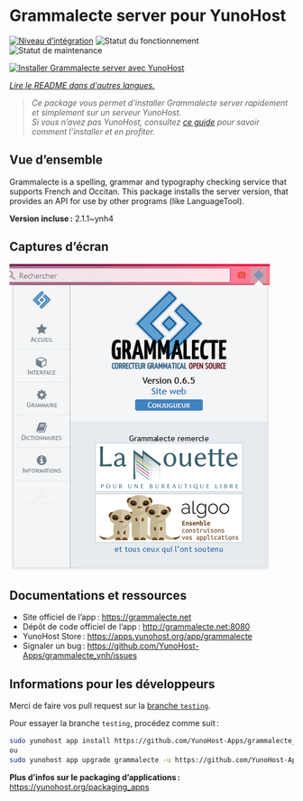 <!--
Nota bene : ce README est automatiquement généré par <https://github.com/YunoHost/apps/tree/master/tools/readme_generator>
Il NE doit PAS être modifié à la main.
-->

# Grammalecte server pour YunoHost

[![Niveau d’intégration](https://apps.yunohost.org/badge/integration/grammalecte)](https://ci-apps.yunohost.org/ci/apps/grammalecte/)
![Statut du fonctionnement](https://apps.yunohost.org/badge/state/grammalecte)
![Statut de maintenance](https://apps.yunohost.org/badge/maintained/grammalecte)

[![Installer Grammalecte server avec YunoHost](https://install-app.yunohost.org/install-with-yunohost.svg)](https://install-app.yunohost.org/?app=grammalecte)

*[Lire le README dans d'autres langues.](./ALL_README.md)*

> *Ce package vous permet d’installer Grammalecte server rapidement et simplement sur un serveur YunoHost.*  
> *Si vous n’avez pas YunoHost, consultez [ce guide](https://yunohost.org/install) pour savoir comment l’installer et en profiter.*

## Vue d’ensemble

Grammalecte is a spelling, grammar and typography checking service that supports French and Occitan. This package installs the server version, that provides an API for use by other programs (like LanguageTool).


**Version incluse :** 2.1.1~ynh4

## Captures d’écran

![Capture d’écran de Grammalecte server](./doc/screenshots/screenshot.png)

## Documentations et ressources

- Site officiel de l’app : <https://grammalecte.net>
- Dépôt de code officiel de l’app : <http://grammalecte.net:8080>
- YunoHost Store : <https://apps.yunohost.org/app/grammalecte>
- Signaler un bug : <https://github.com/YunoHost-Apps/grammalecte_ynh/issues>

## Informations pour les développeurs

Merci de faire vos pull request sur la [branche `testing`](https://github.com/YunoHost-Apps/grammalecte_ynh/tree/testing).

Pour essayer la branche `testing`, procédez comme suit :

```bash
sudo yunohost app install https://github.com/YunoHost-Apps/grammalecte_ynh/tree/testing --debug
ou
sudo yunohost app upgrade grammalecte -u https://github.com/YunoHost-Apps/grammalecte_ynh/tree/testing --debug
```

**Plus d’infos sur le packaging d’applications :** <https://yunohost.org/packaging_apps>
